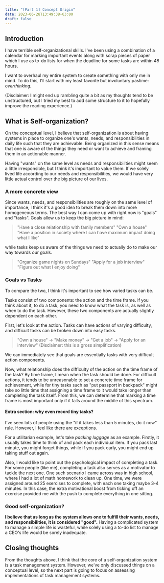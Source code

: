 ```yaml
---
title: "[Part 1] Concept Origin"
date: 2023-06-28T13:49:38+03:00
draft: false
---
```


## Introduction

I have terrible self-organizational skills. I've been using a combination of a calendar for marking important events along with scrap pieces of paper which I use as to-do lists for when the deadline for some tasks are within 48 hours.

I want to overhaul my entire system to create something with only me in mind. To do this, I'll start with my least favorite but involuntary pastime: *overthinking*.

(Disclaimer: I might end up rambling quite a bit as my thoughts tend to be unstructured, but I tried my best to add some structure to it to hopefully improve the reading experience.)

## What is Self-organization?

On the conceptual level, I believe that self-organization is about having systems in place to organize one's wants, needs, and responsibilities in daily life such that they are achievable. Being organized in this sense means that one is aware of the things they need or want to achieve and framing them in an actionable manner.

Having "wants" on the same level as needs and responsibilities might seem a little irresponsible, but I think it's important to value them. If we solely lived life according to our needs and responsibilities, we would have very little actual control over the big picture of our lives.

### A more concrete view

Since wants, needs, and responsibilities are roughly on the same level of importance, I think it's a good idea to break them down into more homogeneous terms. The best way I can come up with right now is "goals" and "tasks". Goals allow us to keep the big picture in mind:

> "Have a close relationship with family members"
> "Own a house"
> "Have a position in society where I can have maximum impact doing what I like"

while tasks keep us aware of the things we need to actually do to make our way towards our goals.

> "Organize game nights on Sundays"
> "Apply for a job interview"
> "Figure out what I enjoy doing"

### Goals vs Tasks

To compare the two, I think it's important to see how varied tasks can be.

Tasks consist of two components: the action and the time frame. If you think about it, to do a task, you need to know what the task is, as well as when to do the task. However, these two components are actually slightly dependent on each other.

First, let's look at the action. Tasks can have actions of varying difficulty, and difficult tasks can be broken down into easy tasks.

> "Own a house" -> "Make money" -> "Get a job" -> "Apply for an interview"
> (Disclaimer: this is a gross simplification)

We can immediately see that goals are essentially tasks with very difficult action components.

Now, what relationship does the difficulty of the action on the time frame of the task? By time frame, I mean when the task should be done. For difficult actions, it tends to be unreasonable to set a concrete time frame for achievement, while for tiny tasks such as "put passport in backpack" might take so little time that assigning a time frame to it would take longer than completing the task itself. From this, we can determine that marking a time frame is most important only if it falls around the middle of this spectrum.

#### Extra section: why even record tiny tasks?

I've seen lots of people using the "if it takes less than 5 minutes, do it now" rule. However, I feel like there are exceptions.

For a utilitarian example, let's take *packing luggage* as an example. Firstly, it usually takes time to think of and pack each individual item. If you pack last minute, you might forget things, while if you pack early, you might end up taking stuff out again.

Also, I would like to point out the psychological impact of completing a task. For some people (like me), completing a task also serves as a motivator to tackle the next one. One such scenario I came across was in high school, where I had a lot of math homework to clean up. One time, we were assigned around 25 exercises to complete, with each one taking maybe 3-4 minutes. In this case, the extra motivational boost from ticking off an exercise provided me with the push to complete everything in one sitting.

### Good self-organization?

**I believe that as long as the system allows one to fulfill their wants, needs, and responsibilities, it is considered "good".** Having a complicated system to manage a simple life is wasteful, while solely using a to-do list to manage a CEO's life would be sorely inadequate.

## Closing thoughts

From the thoughts above, I think that the core of a self-organization system is a task management system. However, we've only discussed things on a conceptual level, so the next part is going to focus on assessing implementations of task management systems.


